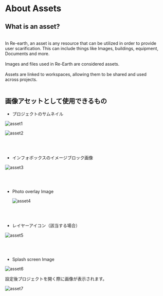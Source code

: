 # About Assets

## What is an asset?
<br>
In Re-earth, an asset is any resource that can be utilized in order to provide user scarification. This can include things like Images, buildings, equipment, Documents and more.

<br>
<br>
Images and files used in Re-Earth are considered assets.
<br>
<br>
Assets are linked to workspaces, allowing them to be shared and used across projects.

<br>
<br>


## 画像アセットとして使用できるもの

- プロジェクトのサムネイル


![asset1](https://github.com/user-attachments/assets/77a7b5eb-abcc-4a8e-810d-f7a1d355101d)
 
![asset2](https://github.com/user-attachments/assets/7f3e8cb7-1d71-4538-b94b-aa83394588f9)

<br>
<br>

- インフォボックスのイメージブロック画像

 ![asset3](https://github.com/user-attachments/assets/c5fe9100-e607-48d6-bb34-fb09a8de785a)

<br>
<br>

- Photo overlay Image
  
  ![asset4](https://github.com/user-attachments/assets/8e7cb128-d8ad-48d5-97a3-57d87e57d7ba)

<br>
<br>

- レイヤーアイコン（該当する場合）

 ![asset5](https://github.com/user-attachments/assets/c0447e16-7610-4684-820c-093239eac33a)

<br>
<br>

- Splash screen Image 

 ![asset6](https://github.com/user-attachments/assets/027b8b60-3271-4e70-8e81-b2f0ba7a4092)



  設定後プロジェクトを開く際に画像が表示されます。


  ![asset7](https://github.com/user-attachments/assets/97f198b7-0169-486c-90c3-3b37ac19201b)
  
<br>


    
